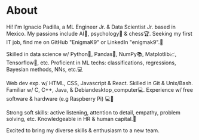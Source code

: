 # About
Hi! I'm Ignacio Padilla, a ML Engineer Jr. & Data Scientist Jr. based in Mexico. My passions include AI🤖, psychology🧠 & chess🏆. Seeking my first IT job, find me on GitHub "EnigmaK9" or LinkedIn "enigmak9".💼

Skilled in data science w/ Python🐍, Pandas🐼, NumPy📚, Matplotlib📈, Tensorflow🤖, etc. Proficient in ML techs: classifications, regressions, Bayesian methods, NNs, etc.💻

Web dev exp. w/ HTML, CSS, Javascript & React. Skilled in Git & Unix/Bash. Familiar w/ C, C++, Java, & Debiandesktop_computer💻. Experience w/ free software & hardware (e.g Raspberry Pi) 💻🔌

Strong soft skills: active listening, attention to detail, empathy, problem solving, etc. Knowledgeable in HR & human capital.🧠

Excited to bring my diverse skills & enthusiasm to a new team.
